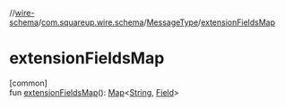 //[wire-schema](../../../index.md)/[com.squareup.wire.schema](../index.md)/[MessageType](index.md)/[extensionFieldsMap](extension-fields-map.md)

# extensionFieldsMap

[common]\
fun [extensionFieldsMap](extension-fields-map.md)(): [Map](https://kotlinlang.org/api/latest/jvm/stdlib/kotlin.collections/-map/index.html)&lt;[String](https://kotlinlang.org/api/latest/jvm/stdlib/kotlin/-string/index.html), [Field](../-field/index.md)&gt;
